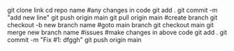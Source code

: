 git clone link
cd repo name
#any changes in code
git add .
git commit -m "add new line"
git push origin main
git pull origin main
#create branch
git checkout -b new branch name
#goto main branch
git checkout main
git merge new branch name
#issues
#make changes in above code
git add .
git commit -m "Fix #1: dfggh"
git push origin main
